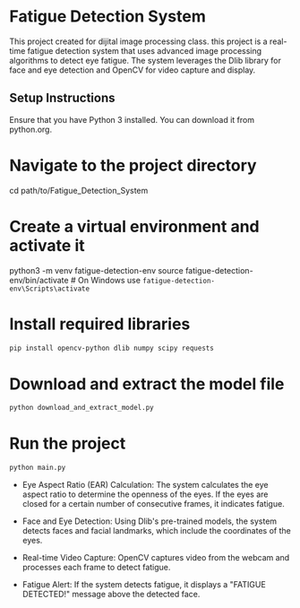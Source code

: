 # Fatigue Detection System

This project created for dijital image processing class. this project is a real-time fatigue detection system that uses advanced image processing algorithms to detect eye fatigue. The system leverages the Dlib library for face and eye detection and OpenCV for video capture and display.

## Setup Instructions

Ensure that you have Python 3 installed. You can download it from python.org.

# Navigate to the project directory
cd path/to/Fatigue_Detection_System

# Create a virtual environment and activate it
python3 -m venv fatigue-detection-env
source fatigue-detection-env/bin/activate  # On Windows use `fatigue-detection-env\Scripts\activate`

# Install required libraries
```bash
pip install opencv-python dlib numpy scipy requests
```

# Download and extract the model file
```bash
python download_and_extract_model.py
```

# Run the project
```bash
python main.py
```

- Eye Aspect Ratio (EAR) Calculation: The system calculates the eye aspect ratio to determine the openness of the eyes. If the eyes are closed for a certain number of consecutive frames, it indicates fatigue.

- Face and Eye Detection: Using Dlib's pre-trained models, the system detects faces and facial landmarks, which include the coordinates of the eyes.

- Real-time Video Capture: OpenCV captures video from the webcam and processes each frame to detect fatigue.

- Fatigue Alert: If the system detects fatigue, it displays a "FATIGUE DETECTED!" message above the detected face.
